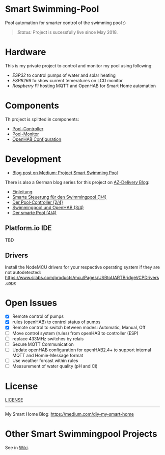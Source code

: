 # Smart Swimming-Pool

Pool automation for smarter control of the swimming pool :)

> *Status:* Project is sucessfully live since May 2018.

# Hardware

This is my private project to control and monitor my pool using following:

* _ESP32_ to control pumps of water and solar heating
* _ESP8266_ fo show current temeratures on LCD monitor
* _Raspberry Pi_ hosting MQTT and OpenHAB for Smart Home automation

# Components

Th project is splitted in components:

* [Pool-Controller](Pool-Controller)
* [Pool-Monitor](Pool-Monitor)
* [OpenHAB Configuration](OpenHAB) 

# Development
- [Blog post on Medium: Project Smart Swimming Pool](https://medium.com/@stritti/project-smart-swimmingpool-4c40eb6741f6)

There is also a German blog series for this project on [AZ-Delivery Blog](https://www.az-delivery.de/):

- [Einleitung](https://www.az-delivery.de/blogs/azdelivery-blog-fur-arduino-und-raspberry-pi/projekt-smart-swimmingpool-einleitung?ls=de)
- [Smarte Steuerung für den Swimmingpool (1/4)](https://www.az-delivery.de/blogs/azdelivery-blog-fur-arduino-und-raspberry-pi/smarte-steuerung-fuer-den-swimmingpool-1-4?ls=de)
- [Der Pool-Controller (2/4)](https://www.az-delivery.de/blogs/azdelivery-blog-fur-arduino-und-raspberry-pi/smarte-steuerung-fuer-den-swimmingpool-2-4?ls=de)
- [Swimmingpool und OpenHAB (3/4)](https://www.az-delivery.de/blogs/azdelivery-blog-fur-arduino-und-raspberry-pi/smarte-steuerung-fuer-den-swimmingpool-3-4?ls=de)
- [Der smarte Pool (4/4)](https://www.az-delivery.de/blogs/azdelivery-blog-fur-arduino-und-raspberry-pi/smarte-steuerung-fuer-den-swimmingpool-4-4?ls=de)

## Platform.io IDE

TBD

## Drivers
Install the NodeMCU drivers for your respective operating system if they are not autodetected: https://www.silabs.com/products/mcu/Pages/USBtoUARTBridgeVCPDrivers.aspx

# Open Issues
- [x] Remote control of pumps
- [x] rules (openHAB) to control status of pumps
- [x] Remote control to switch between modes: Automatic, Manual, Off
- [ ] Move control system (rules) from openHAB to controller (ESP)
- [ ] replace 433MHz switches by relais
- [ ] Secure MQTT Communication
- [ ] Update openHAB configuration for openHAB2.4+ to support internal MQTT and Homie-Message format
- [ ] Use weather forcast within rules
- [ ] Measurement of water quality (pH and Cl)

# License

[LICENSE](LICENSE)

---

My Smart Home Blog: https://medium.com/diy-my-smart-home 


# Other Smart Swimmingpool Projects

See in [Wiki](https://github.com/stritti/smart-swimming-pool/wiki/Resources).
